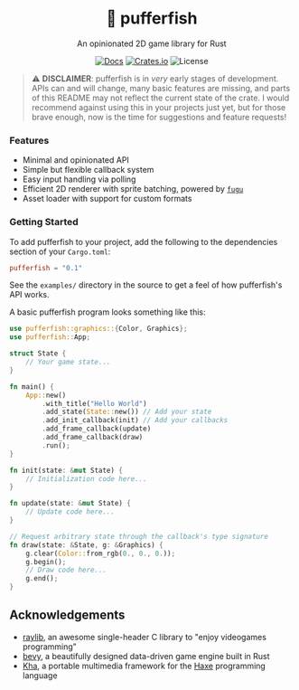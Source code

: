 <div align="center">

# 🐡 pufferfish

An opinionated 2D game library for Rust

[![Docs](https://docs.rs/pufferfish/badge.svg)](https://docs.rs/pufferfish)
[![Crates.io](https://shields.io/crates/v/pufferfish)](https://crates.io/crates/pufferfish)
![License](https://shields.io/crates/l/pufferfish)

</div>

> :warning: **DISCLAIMER**: pufferfish is in *very* early stages of development. APIs can and will change, many basic features are missing, and parts of this README may not reflect the current state of the crate. I would recommend against using this in your projects just yet, but for those brave enough, now is the time for suggestions and feature requests!

### Features

- Minimal and opinionated API
- Simple but flexible callback system
- Easy input handling via polling
- Efficient 2D renderer with sprite batching, powered by [`fugu`](https://github.com/pufferfish-rs/fugu)
- Asset loader with support for custom formats

### Getting Started

To add pufferfish to your project, add the following to the dependencies section of your `Cargo.toml`:

```toml
pufferfish = "0.1"
```

See the `examples/` directory in the source to get a feel of how pufferfish's API works.

A basic pufferfish program looks something like this:

```rust
use pufferfish::graphics::{Color, Graphics};
use pufferfish::App;

struct State {
    // Your game state...
}

fn main() {
    App::new()
        .with_title("Hello World")
        .add_state(State::new()) // Add your state
        .add_init_callback(init) // Add your callbacks
        .add_frame_callback(update)
        .add_frame_callback(draw)
        .run();
}

fn init(state: &mut State) {
    // Initialization code here...
}

fn update(state: &mut State) {
    // Update code here...
}

// Request arbitrary state through the callback's type signature
fn draw(state: &State, g: &Graphics) {
    g.clear(Color::from_rgb(0., 0., 0.));
    g.begin();
    // Draw code here...
    g.end();
}
```

## Acknowledgements

- [raylib](https://github.com/raysan5/raylib), an awesome single-header C library to "enjoy videogames programming"
- [bevy](https://github.com/bevyengine/bevy), a beautifully designed data-driven game engine built in Rust
- [Kha](https://github.com/Kode/Kha), a portable multimedia framework for the [Haxe](https://haxe.org) programming language
